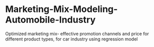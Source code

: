 # Marketing-Mix-Modeling-Automobile-Industry
Optimized marketing mix- effective promotion channels and price for different product types, for car industry using regression model
